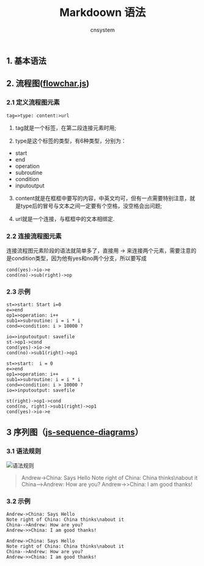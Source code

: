 ﻿---
title: Markdoown 语法
author: cnsystem
layout: post
permalink: /markdown-grammar.html
categories:
  - Other
tags:
  - 图形学
  - markdown
---


## 1. 基本语法

## 2. 流程图([flowchar.js][1])
[1]: https://github.com/adrai/flowchart.js
### 2.1 定义流程图元素
``` tag=>type: content:>url ```
1. tag就是一个标签，在第二段连接元素时用;

2. type是这个标签的类型，有6种类型，分别为：
- start
- end
- operation
- subroutine
- condition
- inputoutput

3. content就是在框框中要写的内容，中英文均可，但有一点需要特别注意，就是type后的冒号与文本之间一定要有个空格，没空格会出问题;

4. url就是一个连接，与框框中的文本相绑定.

### 2.2 连接流程图元素
连接流程图元素阶段的语法就简单多了，直接用 -> 来连接两个元素，需要注意的是condition类型，因为他有yes和no两个分支，所以要写成
```
cond(yes)->io->e
cond(no)->sub(right)->op
```
### 2.3 示例
```
st=>start: Start i=0
e=>end
op1=>operation: i++
sub1=>subroutine: i = i * i
cond=>condition: i > 10000 ?

io=>inputoutput: savefile
st->op1->cond
cond(yes)->io->e
cond(no)->sub1(right)->op1
```
```flow
st=>start:  i = 0
e=>end
op1=>operation: i++
sub1=>subroutine: i = i * i
cond=>condition: i > 10000 ?
io=>inputoutput: savefile

st(right)->op1->cond
cond(no, right)->sub1(right)->op1
cond(yes)->io->e
```

## 3 序列图（[js-sequence-diagrams][1]）
[1]:https://bramp.github.io/js-sequence-diagrams
### 3.1 语法规则
![语法规则](https://bramp.github.io/js-sequence-diagrams/images/grammar.png)
> Andrew->China: Says Hello
> Note right of China: China thinks\nabout it
> China-->Andrew: How are you?
> Andrew->>China: I am good thanks!

### 3.2 示例
```
Andrew->China: Says Hello
Note right of China: China thinks\nabout it
China-->Andrew: How are you?
Andrew->>China: I am good thanks!
```
```seq
Andrew->China: Says Hello
Note right of China: China thinks\nabout it
China-->Andrew: How are you?
Andrew->>China: I am good thanks!
```